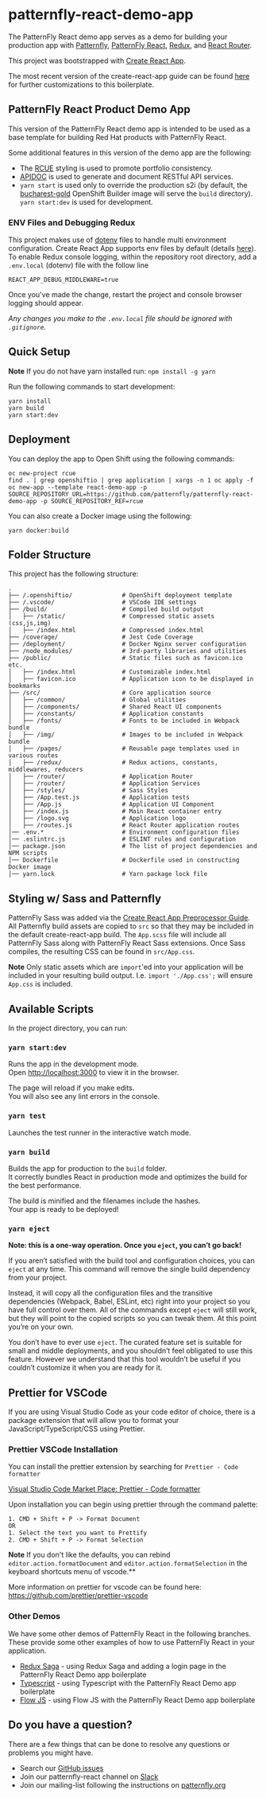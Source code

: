 # patternfly-react-demo-app

The PatternFly React demo app serves as a demo for building your production app with [Patternfly](https://github.com/patternfly/patternfly), [PatternFly React](https://github.com/patternfly/patternfly-react), [Redux](https://github.com/reactjs/redux), and [React Router](https://github.com/ReactTraining/react-router).

This project was bootstrapped with [Create React App](https://github.com/facebookincubator/create-react-app).

The most recent version of the create-react-app guide can be found [here](https://github.com/facebookincubator/create-react-app#user-guide) for further customizations to this boilerplate.

## PatternFly React Product Demo App

This version of the PatternFly React demo app is intended to be used as a base template for building Red Hat products with PatternFly React.

Some additional features in this version of the demo app are the following:

- The [RCUE](https://redhat-rcue.github.io/) styling is used to promote portfolio consistency.
- [APIDOC](http://apidocjs.com/) is used to generate and document RESTful API services.
- `yarn start` is used only to override the production s2i (by default, the [bucharest-gold](https://github.com/bucharest-gold/centos7-s2i-web-app) OpenShift Builder image will serve the `build` directory). `yarn start:dev` is used for development.

### ENV Files and Debugging Redux

This project makes use of [dotenv](https://github.com/motdotla/dotenv) files to handle multi environment configuration. Create React App supports env files by default (details [here](https://github.com/facebook/create-react-app/blob/master/packages/react-scripts/template/README.md#adding-development-environment-variables-in-env)). To enable Redux console logging, within the repository root directory, add a `.env.local` (dotenv) file with the follow line

```
REACT_APP_DEBUG_MIDDLEWARE=true
```

Once you've made the change, restart the project and console browser logging should appear.

_Any changes you make to the `.env.local` file should be ignored with `.gitignore`._

## Quick Setup

**Note** If you do not have yarn installed run: `npm install -g yarn`

Run the following commands to start development:

```
yarn install
yarn build
yarn start:dev
```

## Deployment

You can deploy the app to Open Shift using the following commands:

```
oc new-project rcue
find . | grep openshiftio | grep application | xargs -n 1 oc apply -f
oc new-app --template react-demo-app -p SOURCE_REPOSITORY_URL=https://github.com/patternfly/patternfly-react-demo-app -p SOURCE_REPOSITORY_REF=rcue
```

You can also create a Docker image using the following:

```
yarn docker:build
```

## Folder Structure

This project has the following structure:

```shell
.
├── /.openshiftio/              # OpenShift deployment template
├── /.vscode/                   # VSCode IDE settings
├── /build/                     # Compiled build output
│   ├── /static/                # Compressed static assets (css,js,img)
│   ├── /index.html             # Compressed index.html
├── /coverage/                  # Jest Code Coverage
├── /deployment/                # Docker Nginx server configuration
├── /node_modules/              # 3rd-party libraries and utilities
├── /public/                    # Static files such as favicon.ico etc.
│   ├── /index.html             # Customizable index.html
│   ├── favicon.ico             # Application icon to be displayed in bookmarks
├── /src/                       # Core application source
│   ├── /common/                # Global utilities
│   ├── /components/            # Shared React UI components
│   ├── /constants/             # Application constants
│   ├── /fonts/                 # Fonts to be included in Webpack bundle
│   ├── /img/                   # Images to be included in Webpack bundle
│   ├── /pages/                 # Reusable page templates used in various routes
│   ├── /redux/                 # Redux actions, constants, middlewares, reducers
│   ├── /router/                # Application Router
│   ├── /router/                # Application Services
│   ├── /styles/                # Sass Styles
│   ├── /App.test.js            # Application tests
│   ├── /App.js                 # Application UI Component
│   ├── /index.js               # Main React container entry
│   ├── /logo.svg               # Application logo
│   ├── /routes.js              # React Router application routes
│── .env.*                      # Environment configuration files
│── .eslintrc.js                # ESLINT rules and configuration
│── package.json                # The list of project dependencies and NPM scripts
│── Dockerfile                  # Dockerfile used in constructing Docker image
│── yarn.lock                   # Yarn package lock file
```

## Styling w/ Sass and Patternfly

PatternFly Sass was added via the [Create React App Preprocessor Guide](https://github.com/facebookincubator/create-react-app/blob/master/packages/react-scripts/template/README.md#adding-a-css-preprocessor-sass-less-etc). All Patternfly build assets are copied to `src` so that they may be included in the default
create-react-app build. The `App.scss` file will include all PatternFly Sass along with PatternFly React Sass extensions. Once Sass compiles, the resulting CSS can be found in `src/App.css`.

**Note** Only static assets which are `import`'ed into your application will be included in your resulting build output. I.e. `import './App.css';` will ensure `App.css` is included.

## Available Scripts

In the project directory, you can run:

### `yarn start:dev`

Runs the app in the development mode.<br>
Open [http://localhost:3000](http://localhost:3000) to view it in the browser.

The page will reload if you make edits.<br>
You will also see any lint errors in the console.

### `yarn test`

Launches the test runner in the interactive watch mode.<br>

### `yarn build`

Builds the app for production to the `build` folder.<br>
It correctly bundles React in production mode and optimizes the build for the best performance.

The build is minified and the filenames include the hashes.<br>
Your app is ready to be deployed!

### `yarn eject`

**Note: this is a one-way operation. Once you `eject`, you can’t go back!**

If you aren’t satisfied with the build tool and configuration choices, you can `eject` at any time. This command will remove the single build dependency from your project.

Instead, it will copy all the configuration files and the transitive dependencies (Webpack, Babel, ESLint, etc) right into your project so you have full control over them. All of the commands except `eject` will still work, but they will point to the copied scripts so you can tweak them. At this point you’re on your own.

You don’t have to ever use `eject`. The curated feature set is suitable for small and middle deployments, and you shouldn’t feel obligated to use this feature. However we understand that this tool wouldn’t be useful if you couldn’t customize it when you are ready for it.

## Prettier for VSCode

If you are using Visual Studio Code as your code editor of choice, there is a package extension that will allow you to format your JavaScript/TypeScript/CSS using Prettier.

### Prettier VSCode Installation

You can install the prettier extension by searching for `Prettier - Code formatter`

[Visual Studio Code Market Place: Prettier - Code formatter](https://marketplace.visualstudio.com/items?itemName=esbenp.prettier-vscode)

Upon installation you can begin using prettier through the command palette:

```
1. CMD + Shift + P -> Format Document
OR
1. Select the text you want to Prettify
2. CMD + Shift + P -> Format Selection
```

**Note** If you don't like the defaults, you can rebind `editor.action.formatDocument` and `editor.action.formatSelection` in the keyboard shortcuts menu of vscode.\*\*

More information on prettier for vscode can be found here: https://github.com/prettier/prettier-vscode

### Other Demos

We have some other demos of PatternFly React in the following branches. These provide some other examples of how to use PatternFly React in your application.

- [Redux Saga](https://github.com/patternfly/patternfly-react-demo-app/tree/redux-saga) - using Redux Saga and adding a login page in the PatternFly React Demo app boilerplate
- [Typescript](https://github.com/patternfly/patternfly-react-demo-app/tree/typescript) - using Typescript with the PatternFly React Demo app boilerplate
- [Flow JS](https://github.com/patternfly/patternfly-react-demo-app/tree/flowjs) - using Flow JS with the PatternFly React Demo app boilerplate

## Do you have a question?

There are a few things that can be done to resolve any questions or problems you might have.

- Search our [GitHub issues](https://github.com/patternfly/patternfly-react/issues)
- Join our patternfly-react channel on [Slack](http://slack.patternfly.org)
- Join our mailing-list following the instructions on [patternfly.org](http://www.patternfly.org/get-started/community/)
